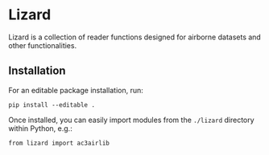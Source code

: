 # Lizard

Lizard is a collection of reader functions designed for airborne datasets and
other functionalities.

## Installation

For an editable package installation, run:

`pip install --editable .`

Once installed, you can easily import modules from the `./lizard` directory 
within Python, e.g.:

`from lizard import ac3airlib`
